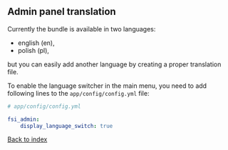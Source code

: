 ## Admin panel translation

Currently the bundle is available in two languages:
- english (en),
- polish (pl),

but you can easily add another language by creating a proper translation file.

To enable the language switcher in the main menu, you need to add following lines
to the ``app/config/config.yml`` file:

```yaml
# app/config/config.yml

fsi_admin:
    display_language_switch: true
```

[Back to index](index.md)
